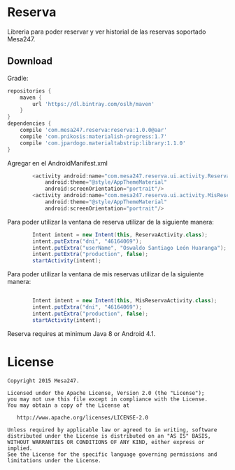 Reserva
========

Libreria para poder reservar y ver historial de las reservas soportado Mesa247.

Download
--------

Gradle:
```groovy
repositories {
    maven {
        url 'https://dl.bintray.com/oslh/maven'
    }
}
dependencies {
    compile 'com.mesa247.reserva:reserva:1.0.0@aar'
    compile 'com.pnikosis:materialish-progress:1.7'
    compile 'com.jpardogo.materialtabstrip:library:1.1.0'
}
```
Agregar en el AndroidManifest.xml
```groovy
        <activity android:name="com.mesa247.reserva.ui.activity.ReservaActivity"
            android:theme="@style/AppThemeMaterial"
            android:screenOrientation="portrait"/>
        <activity android:name="com.mesa247.reserva.ui.activity.MisReservaActivity"
            android:theme="@style/AppThemeMaterial"
            android:screenOrientation="portrait"/>
```

Para poder utilizar la ventana de reserva utilizar de la siguiente manera:

```groovy
        Intent intent = new Intent(this, ReservaActivity.class);
        intent.putExtra("dni", "46164069");
        intent.putExtra("userName", "Oswaldo Santiago León Huaranga");
        intent.putExtra("production", false);
        startActivity(intent);
```
Para poder utilizar la ventana de mis reservas utilizar de la siguiente manera:

```groovy

        Intent intent = new Intent(this, MisReservaActivity.class);
        intent.putExtra("dni", "46164069");
        intent.putExtra("production", false);
        startActivity(intent);

```

Reserva requires at minimum Java 8 or Android 4.1.



License
=======

    Copyright 2015 Mesa247.

    Licensed under the Apache License, Version 2.0 (the "License");
    you may not use this file except in compliance with the License.
    You may obtain a copy of the License at

       http://www.apache.org/licenses/LICENSE-2.0

    Unless required by applicable law or agreed to in writing, software
    distributed under the License is distributed on an "AS IS" BASIS,
    WITHOUT WARRANTIES OR CONDITIONS OF ANY KIND, either express or implied.
    See the License for the specific language governing permissions and
    limitations under the License.
